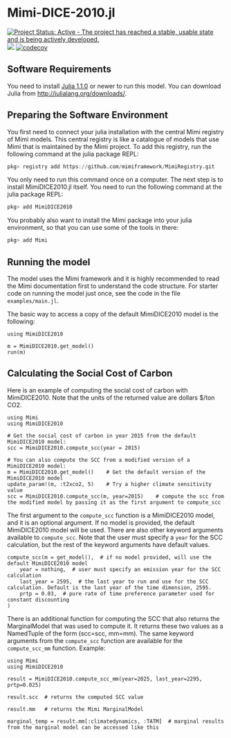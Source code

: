 # Mimi-DICE-2010.jl

[![Project Status: Active - The project has reached a stable, usable state and is being actively developed.](http://www.repostatus.org/badges/latest/active.svg)](http://www.repostatus.org/#active)
![](https://github.com/anthofflab/MimiDICE2010.jl/workflows/Run%20tests/badge.svg)
[![codecov](https://codecov.io/gh/anthofflab/MimiDICE2010.jl/branch/master/graph/badge.svg)](https://codecov.io/gh/anthofflab/MimiDICE2010.jl)

## Software Requirements

You need to install [Julia 1.1.0](https://julialang.org) or newer to run this model. You can download Julia from http://julialang.org/downloads/.

## Preparing the Software Environment

You first need to connect your julia installation with the central Mimi registry of Mimi models. This central registry is like a catalogue of models that use Mimi that is maintained by the Mimi project. To add this registry, run the following command at the julia package REPL:

```julia
pkg> registry add https://github.com/mimiframework/MimiRegistry.git
```

You only need to run this command once on a computer.
The next step is to install MimiDICE2010.jl itself. You need to run the following command at the julia package REPL:

```julia
pkg> add MimiDICE2010
```

You probably also want to install the Mimi package into your julia environment, so that you can use some of the tools in there:

```julia
pkg> add Mimi
```
## Running the model

The model uses the Mimi framework and it is highly recommended to read the Mimi documentation first to understand the code structure. For starter code on running the model just once, see the code in the file `examples/main.jl`.

The basic way to access a copy of the default MimiDICE2010 model is the following:
```
using MimiDICE2010

m = MimiDICE2010.get_model()
run(m)
```

## Calculating the Social Cost of Carbon

Here is an example of computing the social cost of carbon with MimiDICE2010. Note that the units of the returned value are dollars $/ton CO2.
```
using Mimi
using MimiDICE2010

# Get the social cost of carbon in year 2015 from the default MimiDICE2010 model:
scc = MimiDICE2010.compute_scc(year = 2015)

# You can also compute the SCC from a modified version of a MimiDICE2010 model:
m = MimiDICE2010.get_model()    # Get the default version of the MimiDICE2010 model
update_param!(m, :t2xco2, 5)    # Try a higher climate sensitivity value
scc = MimiDICE2010.compute_scc(m, year=2015)    # compute the scc from the modified model by passing it as the first argument to compute_scc
```
The first argument to the `compute_scc` function is a MimiDICE2010 model, and it is an optional argument. If no model is provided, the default MimiDICE2010 model will be used. 
There are also other keyword arguments available to `compute_scc`. Note that the user must specify a `year` for the SCC calculation, but the rest of the keyword arguments have default values.
```
compute_scc(m = get_model(),  # if no model provided, will use the default MimiDICE2010 model
    year = nothing,  # user must specify an emission year for the SCC calculation
    last_year = 2595,  # the last year to run and use for the SCC calculation. Default is the last year of the time dimension, 2595.
    prtp = 0.03,  # pure rate of time preference parameter used for constant discounting
)
```
There is an additional function for computing the SCC that also returns the MarginalModel that was used to compute it. It returns these two values as a NamedTuple of the form (scc=scc, mm=mm). The same keyword arguments from the `compute_scc` function are available for the `compute_scc_mm` function. Example:
```
using Mimi
using MimiDICE2010

result = MimiDICE2010.compute_scc_mm(year=2025, last_year=2295, prtp=0.025)

result.scc  # returns the computed SCC value

result.mm   # returns the Mimi MarginalModel

marginal_temp = result.mm[:climatedynamics, :TATM]  # marginal results from the marginal model can be accessed like this
```
